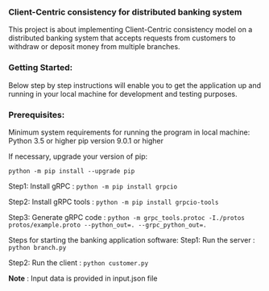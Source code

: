 ### Client-Centric consistency for distributed banking system
This project is about implementing Client-Centric consistency model on a distributed banking system that accepts requests from customers to withdraw or deposit money from multiple branches.

### Getting Started:
Below step by step instructions will enable you to get the application up and running in your local machine for development and testing purposes.

### Prerequisites:
Minimum system requirements for running the program in local machine: Python 3.5 or higher pip version 9.0.1 or higher

If necessary, upgrade your version of pip:

```python -m pip install --upgrade pip```

Step1: Install gRPC : ```python -m pip install grpcio```

Step2: Install gRPC tools : ```python -m pip install grpcio-tools```

Step3: Generate gRPC code : ```python -m grpc_tools.protoc -I./protos protos/example.proto --python_out=. --grpc_python_out=.```

Steps for starting the banking application software:
Step1: Run the server : ```python branch.py```

Step2: Run the client : ```python customer.py```

**Note** : Input data is provided in input.json file
